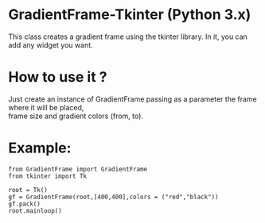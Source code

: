 # GradientFrame-Tkinter (Python 3.x)
This class creates a gradient frame using the tkinter library. In it, you can add any widget you want.

# How to use it ?
Just create an instance of GradientFrame passing as a parameter the frame where it will be placed,</br> 
frame size and gradient colors (from, to).

# Example:

```
from GradientFrame import GradientFrame
from tkinter import Tk

root = Tk()
gf = GradientFrame(root,[400,400],colors = ("red","black"))
gf.pack()
root.mainloop()
```
